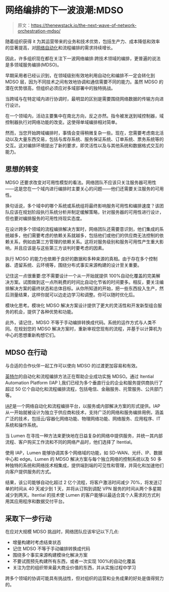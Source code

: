 # 网络编排的下一波浪潮:MDSO

> 原文：<https://thenewstack.io/the-next-wave-of-network-orchestration-mdso/>

随着组织获得 it 为其运营带来的业务和技术优势，包括生产力、成本降低和效率的显著提高，对[网络自动化](https://thenewstack.io/network-automation-and-the-lack-of-innovation-in-the-management-plane/)和流程编排的需求持续增长。

因此，许多组织现在都在关注下一波网络编排:跨技术领域的编排，更普遍的说法是多领域服务编排(MDSO)。

早期采用者已经认识到，在领域级别有效地利用自动化和编排不一定会转化到 MDSO 层，因为不同技术之间有效地协调和通信需要不同的能力。虽然 MDSO 的潜在优势很高，但组织必须应对多域部署中的独特挑战。

当跨域与在特定域内进行协调时，最明显的区别是需要围绕网络数据的传输方向进行设计。

在一个领域内，活动主要集中在南北方向，反之亦然。指令被发送到域控制器，域控制器执行对网络功能的改变。这使得单域编排相对简单。

然而，当您开始跨域编排时，事情会变得稍微复杂一些。现在，您需要考虑南北活动以及大量东西交易，包括与库存系统、服务保证系统、订单系统、票务系统等的交互。这对编排环境提出了新的要求，即灵活性以及与其他系统和数据格式交互的能力。

## 思想的转变

MDSO 还要求改变对可用性模型的看法。网络团队不应该只关注服务器可用性——这是您在一个域内进行编排时主要关心的问题——他们还需要关注服务的可用性。

换句话说，多个域中的哪个系统或系统组将最终影响服务可用性和编排速度？该团队应该在规划阶段执行系统分析并制定缓解策略，针对服务器的可用性进行设计，但也要对编排服务的可用性持现实态度。

在设计跨多个领域的流程编排解决方案时，网络团队还需要意识到，他们集成的系统越多，他们需要考虑的依赖关系就越多，包括他们或他们的供应商无法控制的依赖关系，例如由第三方管理的依赖关系。这将对服务级别和服务可用性产生重大影响，并且应该是与这些第三方谈判时要考虑的因素。

执行 MDSO 的能力也依赖于良好的数据和多种来源的真相。由于存在多个控制器、遗留系统、云环境等，围绕分布式事实来源构建的设计至关重要。

记住这一点很重要:您不需要设计一个从一开始就提供 100%自动化覆盖的完美解决方案。试图做到这一点所耗费的时间比自动化节省的时间要多。相反，要关注编排解决方案的最终状态和总体目标。从你所知道的开始，把一些东西投入生产，然后测量结果，这样你就可以边走边学习和调整。你可以随时优化后。

模块化思考。模块化 MDSO 解决方案设计提供了更大的灵活性和开发新型组合服务的机会，提供了各种优势和功能。

此外，请记住，MDSO 不等于手动编排转换成代码。系统的运作方式与人类不同。在规划您的 MDSO 解决方案时，重新审视您现有的流程，并基于以计算机为中心的思想重新构想它们。

## **MDSO 在行动**

与合适的合作伙伴一起工作可以使向 MDSO 的过渡更加容易和有效。

[英特尔](https://www.itential.com/)的自动化和流程编排方法正在帮助企业成功实施 MDSO。通过 Itential Automation Platform (IAP ),我们已经为多个垂直行业的企业和服务提供商执行了超过 50 亿个自动化和流程编排流程，包括电信、金融服务、托管服务、公共部门等。

[IAP](https://thenewstack.io/zero-trust-network-security-with-identity-aware-proxies/)是一个网络自动化和流程编排平台，以服务或内部解决方案的形式提供。IAP 从一开始就被设计为独立于供应商和技术，支持广泛的网络和服务编排用例，涵盖广泛的技术，包括云/容器化网络功能、物理网络功能、网络服务、应用程序、IT 系统和操作系统。

当 Lumen 在寻找一种方法来更快地在日益复杂的网络中提供服务，并统一其内部流程、客户购买工作流和不同的网络产品时，他们选择了 Itential。

使用 IAP，Lumen 能够协调其多个网络域的功能，如 SD-WAN、光纤、IP、数据中心和 edge。Lumen 的 MDSO 解决方案与每个独立网络的控制系统以及 50 多种独特的系统和网络技术相集成，提供端到端的可见性和管理，并简化和加速他们向客户提供服务的方式。

结果，该公司能够自动化超过 2 亿个流程，将客户激活时间减少 70%，将发送订单的时间从 40 天减少到 1 天，并将从订购到调配 VPN 服务的时间从两个多星期减少到两天。Itential 的技术使 Lumen 的客户能够以最适合其个人需求的方式利用其应用程序和数据交付平台。

## **采取下一步行动**

在应对大规模 MDSO 挑战时，网络团队应该牢记以下几点:

*   增量构建时考虑结束状态
*   记住 MDSO 不等于手动编排转换成代码
*   围绕多个事实来源构建模块化解决方案
*   不要试图预先构建所有东西，或者一次实现 100%的自动化覆盖
*   关注为您的组织带来最大商业价值的东西，并从实施过程中学习

跨多个领域的协调可能具有挑战性，但对组织的运营和业务成果的好处是值得努力的。

<svg xmlns:xlink="http://www.w3.org/1999/xlink" viewBox="0 0 68 31" version="1.1"><title>Group</title> <desc>Created with Sketch.</desc></svg>